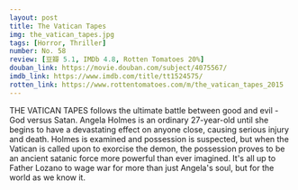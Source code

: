 ```yaml
---
layout: post 
title: The Vatican Tapes
img: the_vatican_tapes.jpg
tags: [Horror, Thriller]
number: No. 58
review: [豆瓣 5.1, IMDb 4.8, Rotten Tomatoes 20%]
douban_link: https://movie.douban.com/subject/4075567/
imdb_link: https://www.imdb.com/title/tt1524575/
rotten_link: https://www.rottentomatoes.com/m/the_vatican_tapes_2015
---
```


THE VATICAN TAPES follows the ultimate battle between good and evil - God versus Satan. Angela Holmes is an ordinary 27-year-old until she begins to have a devastating effect on anyone close, causing serious injury and death. Holmes is examined and possession is suspected, but when the Vatican is called upon to exorcise the demon, the possession proves to be an ancient satanic force more powerful than ever imagined. It's all up to Father Lozano to wage war for more than just Angela's soul, but for the world as we know it.